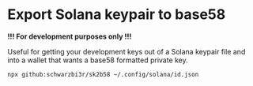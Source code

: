 # Export Solana keypair to base58

**!!! For development purposes only !!!**

Useful for getting your development keys out of a Solana keypair file and
into a wallet that wants a base58 formatted private key.

`npx github:schwarzbi3r/sk2b58 ~/.config/solana/id.json`
